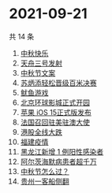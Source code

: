 # 2021-09-21

共 14 条

<!-- BEGIN -->
<!-- 最后更新时间 Tue Sep 21 2021 19:04:56 GMT+0800 (China Standard Time) -->

1. [中秋快乐](https://www.zhihu.com/search?q=中秋节)
1. [天舟三号发射](https://www.zhihu.com/search?q=天舟三号)
1. [中秋节文案](https://www.zhihu.com/search?q=中秋节文案)
1. [苏炳添轻松晋级百米决赛](https://www.zhihu.com/search?q=苏炳添)
1. [鱿鱼游戏](https://www.zhihu.com/search?q=鱿鱼游戏)
1. [北京环球影城正式开园](https://www.zhihu.com/search?q=北京环球影城)
1. [苹果 iOS 15正式版发布](https://www.zhihu.com/search?q=ios15)
1. [法国召回驻美驻澳大使](https://www.zhihu.com/search?q=法国召回驻美国和驻澳大利亚大使)
1. [港股全线大跌](https://www.zhihu.com/search?q=港股暴跌)
1. [福建疫情](https://www.zhihu.com/search?q=福建疫情)
1. [黑龙江新增 1 例阳性感染者](https://www.zhihu.com/search?q=黑龙江新增)
1. [阿尔茨海默病患者超千万](https://www.zhihu.com/search?q=阿尔茨海默)
1. [中秋节怎么过？](https://www.zhihu.com/search?q=中秋节怎么过)
1. [贵州一客船侧翻](https://www.zhihu.com/search?q=贵州客船侧翻)

<!-- END -->
